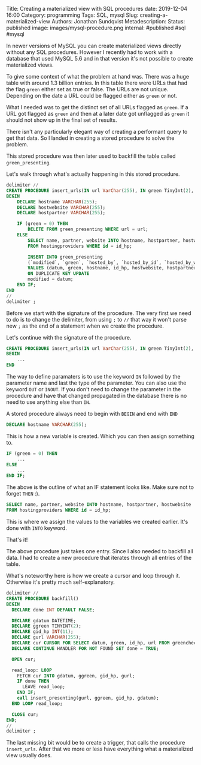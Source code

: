 Title: Creating a materialized view with SQL procedures
date: 2019-12-04 16:00
Category: programming
Tags: SQL, mysql
Slug: creating-a-materialized-view
Authors: Jonathan Sundqvist
Metadescription:
Status: published
image: images/mysql-procedure.png
internal: #published #sql #mysql

In newer versions of MySQL you can create materialized views directly without any SQL procedures. However I recently had to work with a database that used MySQL 5.6 and in that version it's not possible to create materialized views.

To give some context of what the problem at hand was. There was a huge table with around 1.3 billion entries. In this table there were URLs that had the flag `green` either set as true or false. The URLs are not unique. Depending on the date a URL could be flagged either as `green` or not.

What I needed was to get the distinct set of all URLs flagged as `green`. If a URL got flagged as `green` and then at a later date got unflagged as `green` it should not show up in the final set of results.

There isn't any particularly elegant way of creating a performant query to get that data. So I landed in creating a stored procedure to solve the problem.

This stored procedure was then later used to backfill the table called `green_presenting`.

Let's walk through what's actually happening in this stored procedure.


```sql
delimiter //
CREATE PROCEDURE insert_urls(IN url VarChar(255), IN green TinyInt(2), IN id_hp INT(11), IN datum datetime)
BEGIN
    DECLARE hostname VARCHAR(255);
    DECLARE hostwebsite VARCHAR(255);
    DECLARE hostpartner VARCHAR(255);

    IF (green = 0) THEN
        DELETE FROM green_presenting WHERE url = url;
    ELSE
        SELECT name, partner, website INTO hostname, hostpartner, hostwebsite
        FROM hostingproviders WHERE id = id_hp;

        INSERT INTO green_presenting
        (`modified`, `green`, `hosted_by`, `hosted_by_id`, `hosted_by_website`, `partner`, `url`)
        VALUES (datum, green, hostname, id_hp, hostwebsite, hostpartner, url)
        ON DUPLICATE KEY UPDATE
        modified = datum;
    END IF;
END
//
delimiter ;
```

Before we start with the signature of the procedure. The very first we need to do is to change the delimiter, from using `;` to `//` that way it won't parse new `;` as the end of a statement when we create the procedure.

Let's continue with the signature of the procedure.

```sql
CREATE PROCEDURE insert_urls(IN url VarChar(255), IN green TinyInt(2), in id_hp INT(11), IN datum datetime)
BEGIN
    ...
END
```

The way to define paramaters is to use the keyword `IN` followed by the parameter name and last the type of the parameter. You can also use the keyword `OUT` or `INOUT`. If you don't need to change the parameter in the procedure and have that changed propagated in the database there is no need to use anything else than `IN`.

A stored procedure always need to begin with `BEGIN` and end with `END`

```sql
DECLARE hostname VARCHAR(255);
```

This is how a new variable is created. Which you can then assign something to.

```sql
IF (green = 0) THEN
    ...
ELSE
    ...
END IF;
```

The above is the outline of what an IF statement looks like. Make sure not to forget `THEN` :).

```sql
SELECT name, partner, website INTO hostname, hostpartner, hostwebsite
FROM hostingproviders WHERE id = id_hp;
```

This is where we assign the values to the variables we created earlier. It's done with `INTO` keyword.

That's it!

The above procedure just takes one entry. Since I also needed to backfill all data. I had to create a new procedure that iterates through all entries of the table.

What's noteworthy here is how we create a cursor and loop through it. Otherwise it's pretty much self-explanatory.


```sql
delimiter //
CREATE PROCEDURE backfill()
BEGIN
  DECLARE done INT DEFAULT FALSE;

  DECLARE gdatum DATETIME;
  DECLARE ggreen TINYINT(2);
  DECLARE gid_hp INT(11);
  DECLARE gurl VARCHAR(255);
  DECLARE cur CURSOR FOR SELECT datum, green, id_hp, url FROM greencheck where id_hp > 0;
  DECLARE CONTINUE HANDLER FOR NOT FOUND SET done = TRUE;

  OPEN cur;

  read_loop: LOOP
    FETCH cur INTO gdatum, ggreen, gid_hp, gurl;
    IF done THEN
      LEAVE read_loop;
    END IF;
    call insert_presenting(gurl, ggreen, gid_hp, gdatum);
  END LOOP read_loop;

  CLOSE cur;
END;
//
delimiter ;
```

The last missing bit would be to create a trigger, that calls the procedure `insert_urls`. After that we more or less have everything what a materialized view usually does.
